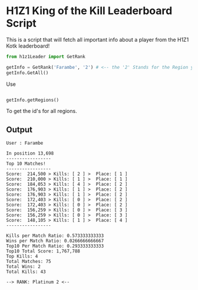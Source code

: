 # H1Z1 King of the Kill Leaderboard Script
This is a script that will fetch all important info about a player from the H1Z1 Kotk leaderboard!

```python
from h1z1Leader import GetRank

getInfo = GetRank('Farambe', '2') # <-- the '2' Stands for the Region you want to search for
getInfo.GetAll()
```

Use 

```python

getInfo.getRegions()
```

To get the id's for all regions.

## Output

```
User : Farambe

In position 13,698
-----------------
Top 10 Matches!
-----------------
Score:  214,500 > Kills: [ 2 ] >  Place: [ 1 ]
Score:  210,000 > Kills: [ 1 ] >  Place: [ 1 ]
Score:  184,053 > Kills: [ 4 ] >  Place: [ 2 ]
Score:  176,903 > Kills: [ 1 ] >  Place: [ 2 ]
Score:  176,903 > Kills: [ 1 ] >  Place: [ 2 ]
Score:  172,403 > Kills: [ 0 ] >  Place: [ 2 ]
Score:  172,403 > Kills: [ 0 ] >  Place: [ 2 ]
Score:  156,259 > Kills: [ 0 ] >  Place: [ 3 ]
Score:  156,259 > Kills: [ 0 ] >  Place: [ 3 ]
Score:  148,105 > Kills: [ 1 ] >  Place: [ 4 ]
-----------------

Kills per Match Ratio: 0.573333333333
Wins per Match Ratio: 0.0266666666667
Top10 Per Match Ratio: 0.293333333333
Top10 Total Score: 1,767,788
Top Kills: 4
Total Matches: 75
Total Wins: 2
Total Kills: 43

--> RANK: Platinum 2 <--
```

